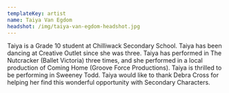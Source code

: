 ```yaml
---
templateKey: artist
name: Taiya Van Egdom
headshot: /img/taiya-van-egdom-headshot.jpg
---
```

Taiya is a Grade 10 student at Chilliwack Secondary School. Taiya has been dancing at Creative Outlet since she was three. Taiya has performed in The Nutcracker (Ballet Victoria) three times, and she performed in a local production of Coming Home (Groove Force Productions). Taiya is thrilled to be performing in Sweeney Todd. Taiya would like to thank Debra Cross for helping her find this wonderful opportunity with Secondary Characters.